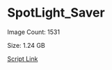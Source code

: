 # SpotLight_Saver

Image Count: 1531

Size: 1.24 GB

[Script Link](https://github.com/liuyal/Archive/blob/master/Python/Utilities/Miscellaneous/spotlight_saver.py)